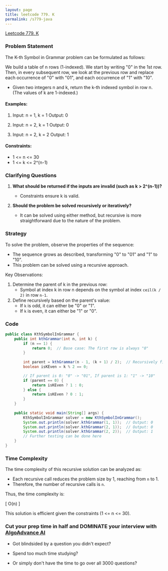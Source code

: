```yaml
---
layout: page
title: leetcode 779. K
permalink: /s779-java
---
```

[Leetcode 779. K](https://algoadvance.github.io/algoadvance/l779)
### Problem Statement

The K-th Symbol in Grammar problem can be formulated as follows:

We build a table of n rows (1-indexed). We start by writing "0" in the 1st row. Then, in every subsequent row, we look at the previous row and replace each occurrence of "0" with "01", and each occurrence of "1" with "10".

- Given two integers n and k, return the k-th indexed symbol in row n. (The values of k are 1-indexed.)

#### Examples:

1. Input: n = 1, k = 1
   Output: 0

2. Input: n = 2, k = 1
   Output: 0

3. Input: n = 2, k = 2
   Output: 1

#### Constraints:

- 1 <= n <= 30
- 1 <= k <= 2^(n-1)

### Clarifying Questions

1. **What should be returned if the inputs are invalid (such as k > 2^(n-1))?**
   - Constraints ensure k is valid.
   
2. **Should the problem be solved recursively or iteratively?**
   - It can be solved using either method, but recursive is more straightforward due to the nature of the problem.
   
### Strategy

To solve the problem, observe the properties of the sequence:
- The sequence grows as described, transforming "0" to "01" and "1" to "10".
- This problem can be solved using a recursive approach.
  
Key Observations:
1. Determine the parent of k in the previous row:
   - Symbol at index k in row n depends on the symbol at index `ceil(k / 2)` in row `n-1`.
2. Define recursively based on the parent's value:
   - If `k` is odd, it can either be "0" or "1".
   - If `k` is even, it can either be "1" or "0".

### Code

```java
public class KthSymbolInGrammar {
    public int kthGrammar(int n, int k) {
        if (n == 1) {
            return 0;  // Base case: The first row is always "0"
        }
        
        int parent = kthGrammar(n - 1, (k + 1) / 2);  // Recursively find the parent symbol
        boolean isKEven = k % 2 == 0;

        // If parent is 0: "0" -> "01", If parent is 1: "1" -> "10"
        if (parent == 0) {
            return isKEven ? 1 : 0;
        } else {
            return isKEven ? 0 : 1;
        }
    }
    
    public static void main(String[] args) {
        KthSymbolInGrammar solver = new KthSymbolInGrammar();
        System.out.println(solver.kthGrammar(1, 1));  // Output: 0
        System.out.println(solver.kthGrammar(2, 1));  // Output: 0
        System.out.println(solver.kthGrammar(2, 2));  // Output: 1
        // Further testing can be done here
    }
}
```

### Time Complexity

The time complexity of this recursive solution can be analyzed as:

- Each recursive call reduces the problem size by 1, reaching from `n` to 1.
- Therefore, the number of recursive calls is `n`.

Thus, the time complexity is:

\[ O(n) \]

This solution is efficient given the constraints (1 <= n <= 30).


### Cut your prep time in half and DOMINATE your interview with [AlgoAdvance AI](https://algoAdvance.com)

- Got blindsided by a question you didn't expect?

- Spend too much time studying?

- Or simply don't have the time to go over all 3000 questions?

